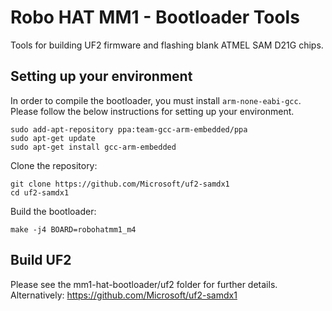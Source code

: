 # Robo HAT MM1 - Bootloader Tools

Tools for building UF2 firmware and flashing blank ATMEL SAM D21G chips.


## Setting up your environment

In order to compile the bootloader, you must install `arm-none-eabi-gcc`.  Please follow the below instructions for setting up your environment.

```
sudo add-apt-repository ppa:team-gcc-arm-embedded/ppa
sudo apt-get update
sudo apt-get install gcc-arm-embedded
```

Clone the repository:

```
git clone https://github.com/Microsoft/uf2-samdx1
cd uf2-samdx1
```


Build the bootloader:

```
make -j4 BOARD=robohatmm1_m4
```

## Build UF2

Please see the mm1-hat-bootloader/uf2 folder for further details.  Alternatively: https://github.com/Microsoft/uf2-samdx1

